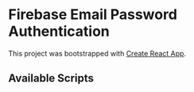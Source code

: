# Firebase Email Password Authentication

This project was bootstrapped with [Create React App](https://github.com/facebook/create-react-app).

## Available Scripts
